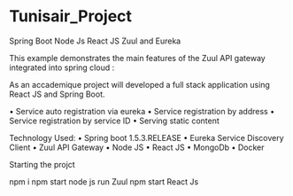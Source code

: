 # Tunisair_Project

Spring Boot Node Js React JS Zuul and Eureka

This example demonstrates the main features of the Zuul API gateway integrated into spring cloud :

As an accademique project will developed a full stack application using React JS and Spring Boot.

• Service auto registration via eureka
• Service registration by address
• Service registration by service ID
• Serving static content


Technology Used:
• Spring boot 1.5.3.RELEASE
• Eureka Service Discovery Client
• Zuul API Gateway
• Node JS
• React JS
• MongoDb
• Docker


Starting the projct

npm i 
npm start node js
run Zuul
npm start React Js

